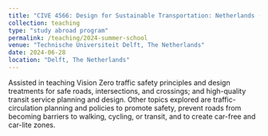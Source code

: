 ```yaml
---
title: "CIVE 4566: Design for Sustainable Transportation: Netherlands (TA)"
collection: teaching
type: "study abroad program"
permalink: /teaching/2024-summer-school
venue: "Technische Universiteit Delft, The Netherlands"
date: 2024-06-28
location: "Delft, The Netherlands"
---
```

Assisted in teaching Vision Zero traffic safety principles and design treatments for safe roads, intersections, and crossings; and high-quality transit service planning and design. Other topics explored are traffic-circulation planning and policies to promote safety, prevent roads from becoming barriers to walking, cycling, or transit, and to create car-free and car-lite zones.
